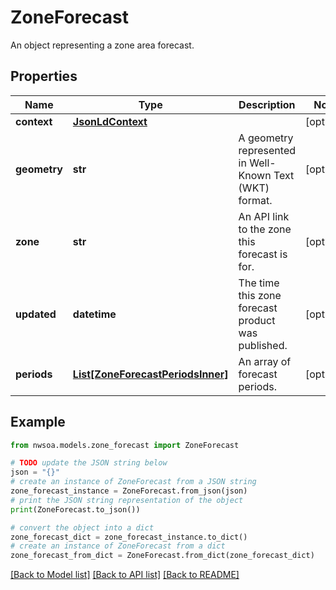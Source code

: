 # ZoneForecast

An object representing a zone area forecast.

## Properties

Name | Type | Description | Notes
------------ | ------------- | ------------- | -------------
**context** | [**JsonLdContext**](JsonLdContext.md) |  | [optional] 
**geometry** | **str** | A geometry represented in Well-Known Text (WKT) format. | [optional] 
**zone** | **str** | An API link to the zone this forecast is for. | [optional] 
**updated** | **datetime** | The time this zone forecast product was published. | [optional] 
**periods** | [**List[ZoneForecastPeriodsInner]**](ZoneForecastPeriodsInner.md) | An array of forecast periods. | [optional] 

## Example

```python
from nwsoa.models.zone_forecast import ZoneForecast

# TODO update the JSON string below
json = "{}"
# create an instance of ZoneForecast from a JSON string
zone_forecast_instance = ZoneForecast.from_json(json)
# print the JSON string representation of the object
print(ZoneForecast.to_json())

# convert the object into a dict
zone_forecast_dict = zone_forecast_instance.to_dict()
# create an instance of ZoneForecast from a dict
zone_forecast_from_dict = ZoneForecast.from_dict(zone_forecast_dict)
```
[[Back to Model list]](../README.md#documentation-for-models) [[Back to API list]](../README.md#documentation-for-api-endpoints) [[Back to README]](../README.md)


